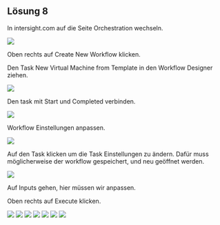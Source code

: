 ## Lösung 8

In intersight.com auf die Seite Orchestration wechseln.

![](./pics/81.png)

Oben rechts auf Create New Workflow klicken.

Den Task New Virtual Machine from Template in den Workflow Designer ziehen.

![](./pics/82.png)

Den task mit Start und Completed verbinden.

![](./pics/83.png)

Workflow Einstellungen anpassen.

![](./pics/84.png)

Auf den Task klicken um die Task Einstellungen zu ändern. Dafür muss möglicherweise der workflow gespeichert, und neu geöffnet werden.

![](./pics/85.png)

Auf Inputs gehen, hier müssen wir anpassen.





Oben rechts auf Execute klicken.








![](./pics/86.png)
![](./pics/87.png)
![](./pics/88.png)
![](./pics/89.png)
![](./pics/90.png)
![](./pics/91.png)
![](./pics/92.png)
